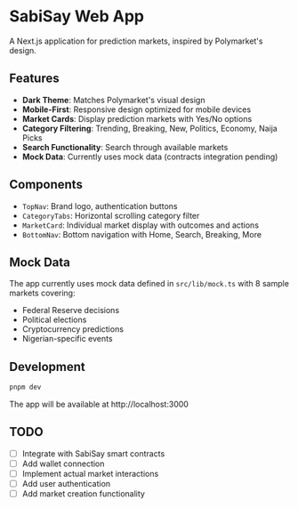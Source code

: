 # SabiSay Web App

A Next.js application for prediction markets, inspired by Polymarket's design.

## Features

- **Dark Theme**: Matches Polymarket's visual design
- **Mobile-First**: Responsive design optimized for mobile devices
- **Market Cards**: Display prediction markets with Yes/No options
- **Category Filtering**: Trending, Breaking, New, Politics, Economy, Naija Picks
- **Search Functionality**: Search through available markets
- **Mock Data**: Currently uses mock data (contracts integration pending)

## Components

- `TopNav`: Brand logo, authentication buttons
- `CategoryTabs`: Horizontal scrolling category filter
- `MarketCard`: Individual market display with outcomes and actions
- `BottomNav`: Bottom navigation with Home, Search, Breaking, More

## Mock Data

The app currently uses mock data defined in `src/lib/mock.ts` with 8 sample markets covering:
- Federal Reserve decisions
- Political elections
- Cryptocurrency predictions
- Nigerian-specific events

## Development

```bash
pnpm dev
```

The app will be available at http://localhost:3000

## TODO

- [ ] Integrate with SabiSay smart contracts
- [ ] Add wallet connection
- [ ] Implement actual market interactions
- [ ] Add user authentication
- [ ] Add market creation functionality